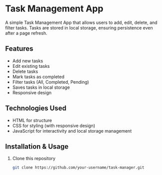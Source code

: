 

# Task Management App

A simple Task Management App that allows users to add, edit, delete, and filter tasks. Tasks are stored in local storage, ensuring persistence even after a page refresh.

## Features
- Add new tasks  
- Edit existing tasks  
- Delete tasks  
- Mark tasks as completed  
- Filter tasks (All, Completed, Pending)  
- Saves tasks in local storage  
- Responsive design  

## Technologies Used
- HTML for structure  
- CSS for styling (with responsive design)  
- JavaScript for interactivity and local storage management  

## Installation & Usage
1. Clone this repository  
   ```sh
   git clone https://github.com/your-username/task-manager.git
